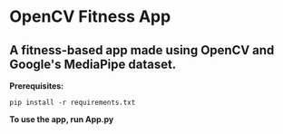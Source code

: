 # OpenCV Fitness App
## A fitness-based app made using OpenCV and Google's MediaPipe dataset.
**Prerequisites:**
```
pip install -r requirements.txt
```


**To use the app, run App.py**
